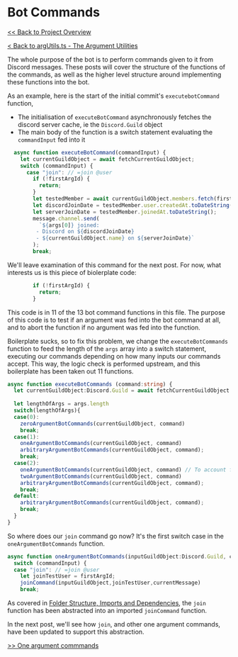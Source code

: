 # Bot Commands

[<< Back to Project Overview](defenderProject.md)

[< Back to argUtils.ts - The Argument Utilities](argUtils.md)

The whole purpose of the bot is to perform commands given to it from Discord messages. These posts will cover the structure of the functions of the commands, as well as the higher level structure around implementing these functions into the bot.

As an example, here is the start of the initial commit's `executebotCommand` function,

- The initialisation of `executeBotCommand` asynchronously fetches the discord server cache, ie the `Discord.Guild` object
- The main body of the function is a switch statement evaluating the `commandInput` fed into it

```typescript
  async function executeBotCommand(commandInput) {
    let currentGuildObject = await fetchCurrentGuildObject;
    switch (commandInput) {
      case "join": // =join @user
        if (!firstArgId) {
          return;
        }
        let testedMember = await currentGuildObject.members.fetch(firstArgId);
        let discordJoinDate = testedMember.user.createdAt.toDateString();
        let serverJoinDate = testedMember.joinedAt.toDateString();
        message.channel.send(
          `${args[0]} joined:
         - Discord on ${discordJoinDate}
         - ${currentGuildObject.name} on ${serverJoinDate}`
        );
        break;
```

We'll leave examination of this command for the next post. For now, what interests us is this piece of biolerplate code:

```typescript
        if (!firstArgId) {
          return;
        }
```
This code is in 11 of the 13 bot command functions in this file. The purpose of this code is to test if an argument was fed into the bot command at all, and to abort the function if no argument was fed into the function.

Boilerplate sucks, so to fix this problem, we change the `executeBotCommands` function to feed the length of the `args` array into a switch statement, executing our commands depending on how many inputs our commands accept. This way, the logic check is performed upstream, and this boilerplate has been taken out 11 functions.

```typescript
async function executeBotCommands (command:string) {
  let currentGuildObject:Discord.Guild = await fetchCurrentGuildObject
  
  let lengthOfArgs = args.length
  switch(lengthOfArgs){
  case(0):
    zeroArgumentBotCommands(currentGuildObject, command)
    break;
  case(1):
    oneArgumentBotCommands(currentGuildObject, command)
    arbitraryArgumentBotCommands(currentGuildObject, command);
    break;
  case(2): 
    oneArgumentBotCommands(currentGuildObject, command) // To account for reasonMessage
    twoArgumentBotCommands(currentGuildObject, command)
    arbitraryArgumentBotCommands(currentGuildObject, command);
    break;
  default:
    arbitraryArgumentBotCommands(currentGuildObject, command);
    break;
  }
}
```

So where does our `join` command go now? It's the first switch case in the `oneArgumentBotCommands` function.

```typescript
async function oneArgumentBotCommands(inputGuildObject:Discord.Guild, commandInput) {
  switch (commandInput) {
  case "join": // =join @user
    let joinTestUser = firstArgId;
    joinCommand(inputGuildObject,joinTestUser,currentMessage)
    break;
```

As covered in [Folder Structure, Imports and Dependencies](importsSection.md), the `join` function has been abstracted into an imported `joinCommand` function.

In the next post, we'll see how `join`, and other one argument commands, have been updated to support this abstraction.

[>> One argument commmands](commandDev/oneArg.md)
